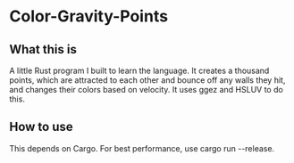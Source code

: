 # Color-Gravity-Points

## What this is
A little Rust program I built to learn the language. It creates a thousand points, which are attracted to each other and bounce off any walls they hit, and changes their colors based on velocity. It uses ggez and HSLUV to do this. 

## How to use
This depends on Cargo. For best performance, use cargo run --release. 
